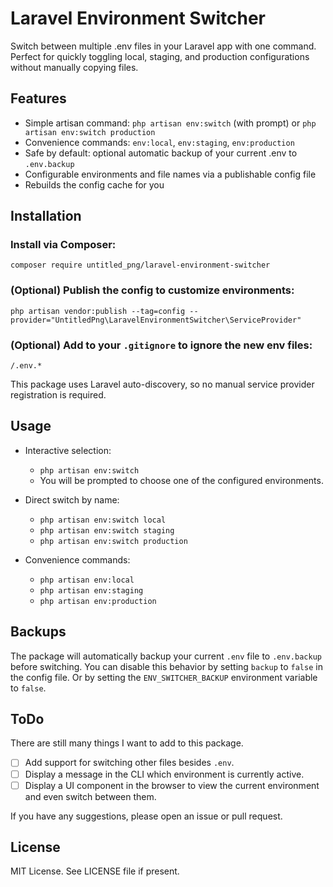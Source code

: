 # Laravel Environment Switcher

Switch between multiple .env files in your Laravel app with one command. Perfect for quickly toggling local, staging, and production configurations without manually copying files.

## Features
- Simple artisan command: `php artisan env:switch` (with prompt) or `php artisan env:switch production`
- Convenience commands: `env:local`, `env:staging`, `env:production`
- Safe by default: optional automatic backup of your current .env to `.env.backup`
- Configurable environments and file names via a publishable config file
- Rebuilds the config cache for you

## Installation
### Install via Composer:
```
composer require untitled_png/laravel-environment-switcher
```

### (Optional) Publish the config to customize environments:
```
php artisan vendor:publish --tag=config --provider="UntitledPng\LaravelEnvironmentSwitcher\ServiceProvider"
```

### (Optional) Add to your `.gitignore` to ignore the new env files:
```
/.env.*
```

This package uses Laravel auto-discovery, so no manual service provider registration is required.

## Usage
- Interactive selection:
  - `php artisan env:switch`
  - You will be prompted to choose one of the configured environments.

- Direct switch by name:
  - `php artisan env:switch local`
  - `php artisan env:switch staging`
  - `php artisan env:switch production`

- Convenience commands:
  - `php artisan env:local`
  - `php artisan env:staging`
  - `php artisan env:production`

## Backups
The package will automatically backup your current `.env` file to `.env.backup` before switching. You can disable this behavior by setting `backup` to `false` in the config file. Or by setting the `ENV_SWITCHER_BACKUP` environment variable to `false`.

## ToDo
There are still many things I want to add to this package.

 - [ ] Add support for switching other files besides `.env`.
 - [ ] Display a message in the CLI which environment is currently active.
 - [ ] Display a UI component in the browser to view the current environment and even switch between them.

If you have any suggestions, please open an issue or pull request.

## License
MIT License. See LICENSE file if present.
